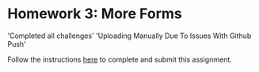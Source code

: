 # Homework 3: More Forms

'Completed all challenges'
'Uploading Manually Due To Issues With Github Push'

Follow the instructions [here](https://make-school-courses.github.io/WEB-1.1-Web-Architecture/#/Assignments/03-More-Forms) to complete and submit this assignment.
